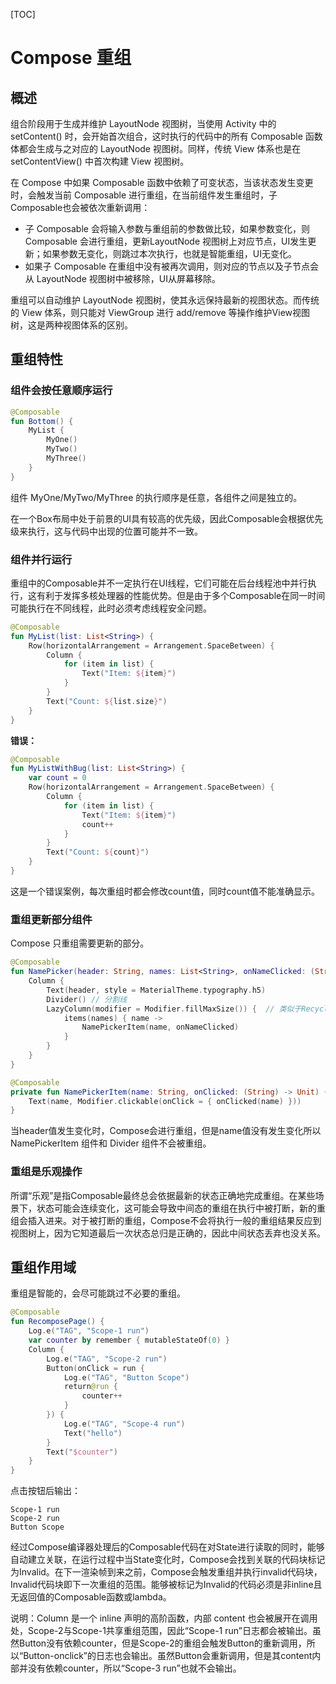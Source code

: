 [TOC]

# Compose 重组

## 概述

组合阶段用于生成并维护 LayoutNode 视图树，当使用 Activity 中的 setContent() 时，会开始首次组合，这时执行的代码中的所有 Composable 函数体都会生成与之对应的 LayoutNode 视图树。同样，传统 View 体系也是在 setContentView() 中首次构建 View 视图树。

在 Compose 中如果 Composable 函数中依赖了可变状态，当该状态发生变更时，会触发当前 Composable 进行重组，在当前组件发生重组时，子Composable也会被依次重新调用：

- 子 Composable 会将输入参数与重组前的参数做比较，如果参数变化，则 Composable 会进行重组，更新LayoutNode 视图树上对应节点，UI发生更新；如果参数无变化，则跳过本次执行，也就是智能重组，UI无变化。
- 如果子 Composable 在重组中没有被再次调用，则对应的节点以及子节点会从 LayoutNode 视图树中被移除，UI从屏幕移除。

重组可以自动维护 LayoutNode 视图树，使其永远保持最新的视图状态。而传统的 View 体系，则只能对 ViewGroup 进行 add/remove 等操作维护View视图树，这是两种视图体系的区别。



## 重组特性

### 组件会按任意顺序运行

```kotlin
@Composable
fun Bottom() {
    MyList {
        MyOne()
        MyTwo()
        MyThree()
    }
}
```

组件 MyOne/MyTwo/MyThree 的执行顺序是任意，各组件之间是独立的。

在一个Box布局中处于前景的UI具有较高的优先级，因此Composable会根据优先级来执行，这与代码中出现的位置可能并不一致。

### 组件并行运行

重组中的Composable并不一定执行在UI线程，它们可能在后台线程池中并行执行，这有利于发挥多核处理器的性能优势。但是由于多个Composable在同一时间可能执行在不同线程，此时必须考虑线程安全问题。

```kotlin
@Composable
fun MyList(list: List<String>) {
    Row(horizontalArrangement = Arrangement.SpaceBetween) {
        Column {
            for (item in list) {
                Text("Item: ${item}")
            }
        }
        Text("Count: ${list.size}")
    }
}
```

**错误：**

```kotlin
@Composable
fun MyListWithBug(list: List<String>) {
    var count = 0
    Row(horizontalArrangement = Arrangement.SpaceBetween) {
        Column {
            for (item in list) {
                Text("Item: ${item}")
                count++
            }
        }
        Text("Count: ${count}")
    }
}
```

这是一个错误案例，每次重组时都会修改count值，同时count值不能准确显示。

### 重组更新部分组件

Compose 只重组需要更新的部分。

```kotlin
@Composable
fun NamePicker(header: String, names: List<String>, onNameClicked: (String) -> Unit) {
    Column {
        Text(header, style = MaterialTheme.typography.h5)
        Divider() // 分割线
        LazyColumn(modifier = Modifier.fillMaxSize()) {  // 类似于RecyclerView，后续章节会讲
            items(names) { name ->
                NamePickerItem(name, onNameClicked)
            }
        }
    }
}

@Composable
private fun NamePickerItem(name: String, onClicked: (String) -> Unit) {
    Text(name, Modifier.clickable(onClick = { onClicked(name) }))
}
```

当header值发生变化时，Compose会进行重组，但是name值没有发生变化所以 NamePickerItem 组件和 Divider 组件不会被重组。

### 重组是乐观操作

所谓“乐观”是指Composable最终总会依据最新的状态正确地完成重组。在某些场景下，状态可能会连续变化，这可能会导致中间态的重组在执行中被打断，新的重组会插入进来。对于被打断的重组，Compose不会将执行一般的重组结果反应到视图树上，因为它知道最后一次状态总归是正确的，因此中间状态丢弃也没关系。



## 重组作用域

重组是智能的，会尽可能跳过不必要的重组。

```kotlin
@Composable
fun RecomposePage() {
    Log.e("TAG", "Scope-1 run")
    var counter by remember { mutableStateOf(0) }
    Column {
        Log.e("TAG", "Scope-2 run")
        Button(onClick = run {
            Log.e("TAG", "Button Scope")
            return@run {
                counter++
            }
        }) {
            Log.e("TAG", "Scope-4 run")
            Text("hello")
        }
        Text("$counter")
    }
}
```

点击按钮后输出：

```
Scope-1 run
Scope-2 run
Button Scope
```

经过Compose编译器处理后的Composable代码在对State进行读取的同时，能够自动建立关联，在运行过程中当State变化时，Compose会找到关联的代码块标记为Invalid。在下一渲染帧到来之前，Compose会触发重组并执行invalid代码块，Invalid代码块即下一次重组的范围。能够被标记为Invalid的代码必须是非inline且无返回值的Composable函数或lambda。

说明：Column 是一个 inline 声明的高阶函数，内部 content 也会被展开在调用处，Scope-2与Scope-1共享重组范围，因此“Scope-1 run”日志都会被输出。虽然Button没有依赖counter，但是Scope-2的重组会触发Button的重新调用，所以“Button-onclick”的日志也会输出。虽然Button会重新调用，但是其content内部并没有依赖counter，所以“Scope-3 run”也就不会输出。


